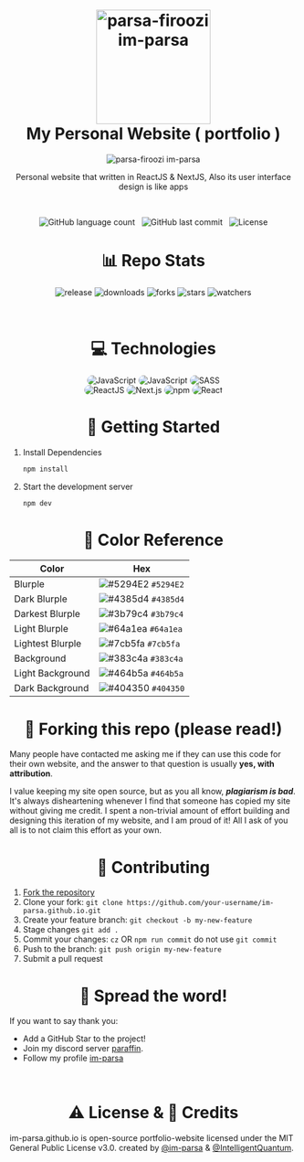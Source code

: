 <h1 align="center">
    <img width="200px" src="https://cdn.discordapp.com/attachments/776425421968244768/984131895694598214/favicon.png" alt="parsa-firoozi im-parsa"/>
    <br/>
    My Personal Website ( portfolio )
</h1>

<div align="center">
    <img src="https://cdn.discordapp.com/attachments/776425421968244768/984131726060187688/screenshot.png" alt="parsa-firoozi im-parsa"/>
</div>

<p align="center">
    Personal website that written in ReactJS & NextJS, Also its user interface design is like apps
</p>

<br/>

<p align="center">
    <img alt="GitHub language count" src="https://img.shields.io/github/languages/count/im-parsa/im-parsa.github.io">
    &nbsp;
    <img alt="GitHub last commit" src="https://img.shields.io/github/last-commit/im-parsa/im-parsa.github.io">
    &nbsp;
    <img alt="License" src="https://img.shields.io/badge/license-MIT-brightgreen">
</p>

<h1 align="center">
    📊 Repo Stats
</h1>

<p align="center">
    <img src="https://img.shields.io/github/release/im-parsa/im-parsa.github.io.svg" alt="release">
    <img src="https://img.shields.io/github/downloads/im-parsa/im-parsa.github.io/total.svg" alt="downloads">
    <img src="https://img.shields.io/github/forks/im-parsa/im-parsa.github.io.svg" alt="forks">
    <img src="https://img.shields.io/github/stars/im-parsa/im-parsa.github.io.svg" alt="stars">
    <img src="https://img.shields.io/github/watchers/im-parsa/im-parsa.github.io.svg" alt="watchers">
</p>

<br/>

<h1 align="center">
    💻 Technologies
</h1>

<div align="center">
    <img src="https://img.shields.io/badge/JavaScript-323540?style=for-the-badge&logo=JavaScript&logoColor=5294E2" alt="JavaScript" style="border-radius:15px"/>
    <img src="https://img.shields.io/badge/TypeScript-323540?style=for-the-badge&logo=TypeScript&logoColor=5294E2" alt="JavaScript" style="border-radius:15px"/>
    <img src="https://img.shields.io/badge/SASS-323540?style=for-the-badge&logo=SASS&logoColor=5294E2" alt="SASS" style="border-radius:15px"/>
    <br/>
    <img src="https://img.shields.io/badge/ReactJS-323540?style=for-the-badge&logo=React&logoColor=5294E2" alt="ReactJS" style="border-radius:15px"/>
    <img src="https://img.shields.io/badge/Next.js-323540?style=for-the-badge&logo=Next.js&logoColor=5294E2" alt="Next.js" style="border-radius:15px"/>
    <img src="https://img.shields.io/badge/NPM-323540?style=for-the-badge&logo=NPM&logoColor=5294E2" alt="npm" style="border-radius:15px"/>
    <img src="https://img.shields.io/badge/Json DB-323540?style=for-the-badge&logo=Json&logoColor=5294E2" alt="React" style="border-radius:15px"/>
</div>

<h1 align="center">
    🚀 Getting Started
</h1>

1. Install Dependencies

   ```sh
   npm install
   ```

2. Start the development server

   ```sh
   npm dev
   ```

<h1 align="center">
   🎨 Color Reference
</h1>

<div align="center">

| Color          | Hex                                                                |
| -------------- | ------------------------------------------------------------------ |
| Blurple           | ![#5294E2](https://via.placeholder.com/10/5294E2?text=+) `#5294E2` |
| Dark Blurple     | ![#4385d4](https://via.placeholder.com/10/4385d4?text=+) `#4385d4` |
| Darkest Blurple  | ![#3b79c4](https://via.placeholder.com/10/3b79c4?text=+) `#3b79c4` |
| Light Blurple          | ![#64a1ea](https://via.placeholder.com/10/64a1ea?text=+) `#64a1ea` |
| Lightest Blurple    | ![#7cb5fa](https://via.placeholder.com/10/7cb5fa?text=+) `#7cb5fa` |
| Background | ![#383c4a](https://via.placeholder.com/10/383c4a?text=+) `#383c4a` |
| Light Background         | ![#464b5a](https://via.placeholder.com/10/464b5a?text=+) `#464b5a` |
| Dark Background          | ![#404350](https://via.placeholder.com/10/404350?text=+) `#404350` |

</div>

<h1 align="center">
   🚨 Forking this repo (please read!)
</h1>

Many people have contacted me asking me if they can use this code for their own website, and the answer to that question is usually **yes, with attribution**.

I value keeping my site open source, but as you all know, _**plagiarism is bad**_. It's always disheartening whenever I find that someone has copied my site without giving me credit. I spent a non-trivial amount of effort building and designing this iteration of my website, and I am proud of it! All I ask of you all is to not claim this effort as your own.

<h1 align="center">
   🤝 Contributing
</h1>

1. [Fork the repository](https://github.com/im-parsa/im-parsa.github.io/fork)
2. Clone your fork: `git clone https://github.com/your-username/im-parsa.github.io.git`
3. Create your feature branch: `git checkout -b my-new-feature`
4. Stage changes `git add .`
5. Commit your changes: `cz` OR `npm run commit` do not use `git commit`
6. Push to the branch: `git push origin my-new-feature`
7. Submit a pull request

<h1 align="center">
    🌟 Spread the word!
</h1>

If you want to say thank you:
- Add a GitHub Star to the project!
- Join my discord server [paraffin](https://discord.com/invite/RUrks4JqW6).
- Follow my profile [im-parsa](https://github.com/im-parsa)

<br/>

<h1 align="center">
    ⚠️ License & 📝 Credits
</h1>

im-parsa.github.io is open-source portfolio-website licensed under the MIT General Public License v3.0. created by [@im-parsa](https://github.com/im-parsa) & [@IntelligentQuantum](https://github.com/IntelligentQuantum).
